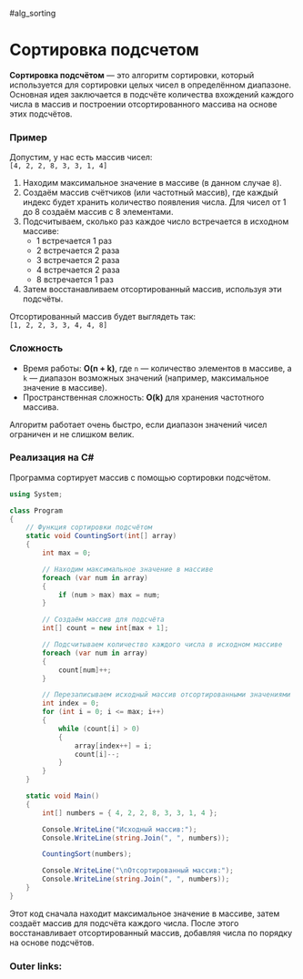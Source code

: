 #alg_sorting
# Сортировка подсчетом

**Сортировка подсчётом** — это алгоритм сортировки, который используется для сортировки целых чисел в определённом диапазоне. Основная идея заключается в подсчёте количества вхождений каждого числа в массив и построении отсортированного массива на основе этих подсчётов.

### **Пример**

Допустим, у нас есть массив чисел:  
`[4, 2, 2, 8, 3, 3, 1, 4]`

1. Находим максимальное значение в массиве (в данном случае `8`).
2. Создаём массив счётчиков (или частотный массив), где каждый индекс будет хранить количество появления числа. Для чисел от 1 до 8 создаём массив с 8 элементами.
3. Подсчитываем, сколько раз каждое число встречается в исходном массиве:
    - 1 встречается 1 раз
    - 2 встречается 2 раза
    - 3 встречается 2 раза
    - 4 встречается 2 раза
    - 8 встречается 1 раз
4. Затем восстанавливаем отсортированный массив, используя эти подсчёты.

Отсортированный массив будет выглядеть так:  
`[1, 2, 2, 3, 3, 4, 4, 8]`

### **Сложность**

- Время работы: **O(n + k)**, где `n` — количество элементов в массиве, а `k` — диапазон возможных значений (например, максимальное значение в массиве).
- Пространственная сложность: **O(k)** для хранения частотного массива.

Алгоритм работает очень быстро, если диапазон значений чисел ограничен и не слишком велик.

### **Реализация на C#**

Программа сортирует массив с помощью сортировки подсчётом.

```csharp
using System;

class Program
{
    // Функция сортировки подсчётом
    static void CountingSort(int[] array)
    {
        int max = 0;

        // Находим максимальное значение в массиве
        foreach (var num in array)
        {
            if (num > max) max = num;
        }

        // Создаём массив для подсчёта
        int[] count = new int[max + 1];

        // Подсчитываем количество каждого числа в исходном массиве
        foreach (var num in array)
        {
            count[num]++;
        }

        // Перезаписываем исходный массив отсортированными значениями
        int index = 0;
        for (int i = 0; i <= max; i++)
        {
            while (count[i] > 0)
            {
                array[index++] = i;
                count[i]--;
            }
        }
    }

    static void Main()
    {
        int[] numbers = { 4, 2, 2, 8, 3, 3, 1, 4 };

        Console.WriteLine("Исходный массив:");
        Console.WriteLine(string.Join(", ", numbers));

        CountingSort(numbers);

        Console.WriteLine("\nОтсортированный массив:");
        Console.WriteLine(string.Join(", ", numbers));
    }
}
```

Этот код сначала находит максимальное значение в массиве, затем создаёт массив для подсчёта каждого числа. После этого восстанавливает отсортированный массив, добавляя числа по порядку на основе подсчётов.

### Outer links:

